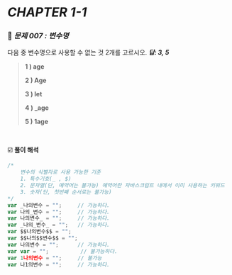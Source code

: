 # _CHAPTER 1-1_

###  :pencil: ​_문제 007 : 변수명_

다음 중 변수명으로 사용할 수 없는 것 2개를 고르시오. ***답: 3, 5***

>  **1 ) age**
>
> **2 ) Age**
>
> **3 ) let**
>
> **4 ) _age**
>
> **5 ) 1age**

<br>

:ballot_box_with_check: **풀이 해석**

```javascript
/*
	변수의 식별자로 사용 가능한 기준
	1. 특수기호(_ , $)
	2. 문자열(단, 예약어는 불가능) 예약어란 자바스크립트 내에서 이미 사용하는 키워드
	3. 숫자(단, 첫번째 순서로는 불가능)
*/
var _나의변수 = "";		// 가능하다.
var 나의_변수 = "";		// 가능하다.
var 나의변수_ = "";		// 가능하다.
var _나의_변수_ = "";	// 가능하다.
var $$나의변수$$ = "";
var $$나의$$변수$$ = "";
var 나의변수 = "";		// 가능하다.
var var = ""; 	 	   // 불가능하다.
var 1나의변수 = "";		// 불가능
var 나1의변수 = "";		// 가능하다.
```

